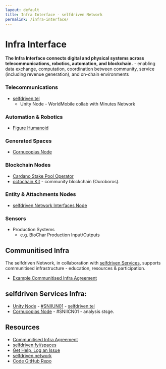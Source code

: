 ```yaml
---
layout: default
title: Infra Interface - selfdriven Network
permalink: /infra-interface/
---
```


# Infra Interface

**The Infra Interface connects digital and physical systems across telecommunications, robotics, automation, and blockchain.** - enabling data exchange, computation, coordination between community, service (including revenue generation), and on-chain environments

### Telecommunications
   - [selfdriven.tel](https://selfdriven.tel)
      - Unity Node - WorldMobile collab with Minutes Network 
### Automation & Robotics
   - [Figure Humanoid](https://youtube.com/@figureai)
### Generated Spaces
   - [Cornucopias Node](https://copiwiki.cornucopias.io/the-company/technology/copi-nodes/copi-file-node)
### Blockchain Nodes
   - [Cardano Stake Pool Operator](https://cardano.org/stake-pool-operation/)
   - [octochain Kit](https://octomics.io/octochain-kit) - community blockchain (Ouroboros).
### Entity & Attachments Nodes
   - [selfdriven Network Interfaces Node](/interfaces-node/)
### Sensors
   - Production Systems
      - e.g. BioChar Production Input/Outputs
   
## Communitised Infra
The selfdriven Network, in collaboration with [selfdriven Services](https://selfdriven.services), supports communitised infrastructure - education, resources & participation.
- [Example Communitised Infra Agreement](/infra-interface/communitised-agreement)

## selfdriven Services Infra:
- [Unity Node](https://unitynodes.io) - [#SNIIUN01](https://adastat.net/policies/269366d093249b0cac98fa9fcbc374578429534e3b7adeac09f081e3) - [selfdriven.tel](https://selfdriven.tel)
- [Cornucopias Node](https://copiwiki.cornucopias.io/the-company/technology/copi-nodes) - #SNIICN01 - analysis stsge.

## Resources
- [Communitised Infra Agreement](/infra-interface/communitised-agreement)
- [selfdriven.fyi/spaces](https://selfdriven.fyi/spaces)
- [Get Help, Log an Issue](https://github.com/selfdriven-foundation/selfdriven-network/issues)
- [selfdriven.network](https://selfdriven.network)  
- [Code GitHub Repo](https://github.com/selfdriven-tech/interface-infra)